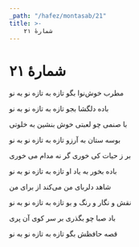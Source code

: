 ```yaml
---
_path: "/hafez/montasab/21"
title: >-
    شمارهٔ ۲۱
---
```

# شمارهٔ ۲۱

<div class="b" id="bn1"><div class="m1"><p>مطرب خوش‌نوا بگو تازه به تازه نو به نو</p></div>
<div class="m2"><p>باده دلگشا بجو تازه به تازه نو به نو</p></div></div>
<div class="b" id="bn2"><div class="m1"><p>با صنمی چو لعبتی خوش بنشین به خلوتی</p></div>
<div class="m2"><p>بوسه ستان به آرزو تازه به تازه نو به نو</p></div></div>
<div class="b" id="bn3"><div class="m1"><p>بر ز حیات کی خوری گر نه مدام می خوری</p></div>
<div class="m2"><p>باده بخور به یاد او تازه به تازه نو به نو</p></div></div>
<div class="b" id="bn4"><div class="m1"><p>شاهد دلربای من می‌کند از برای من</p></div>
<div class="m2"><p>نقش و نگار و رنگ و بو تازه به تازه نو به نو</p></div></div>
<div class="b" id="bn5"><div class="m1"><p>باد صبا چو بگذری بر سر کوی آن پری</p></div>
<div class="m2"><p>قصه حافظش بگو تازه به تازه نو به نو</p></div></div>
